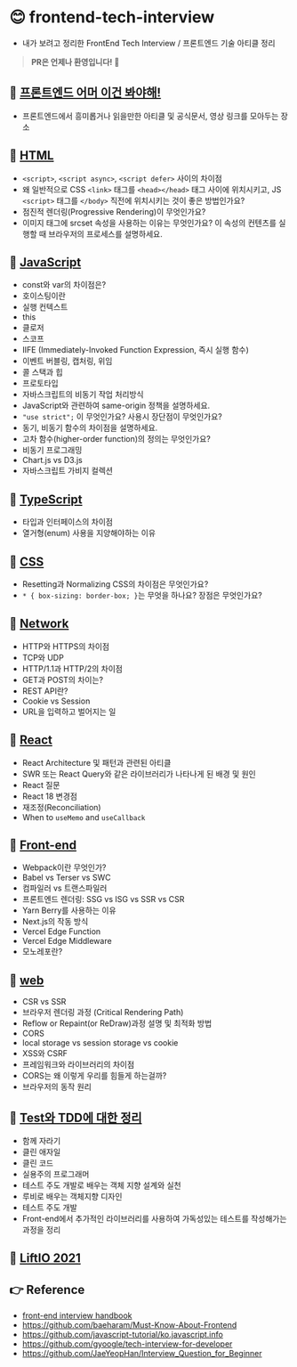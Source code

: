 # 😊 frontend-tech-interview
- 내가 보려고 정리한 FrontEnd Tech Interview / 프론트엔드 기술 아티클 정리

> **PR은 언제나 환영입니다! 🎉**

## 🍭 [프론트엔드 어머 이건 봐야해!](https://saseungmin.github.io/frontend-tech-interview/docs/article)
- 프론트엔드에서 흥미롭거나 읽을만한 아티클 및 공식문서, 영상 링크를 모아두는 장소

## 🍭 [HTML](https://saseungmin.github.io/frontend-tech-interview/docs/html)
- `<script>`, `<script async>`, `<script defer>` 사이의 차이점
- 왜 일반적으로 CSS `<link>` 태그를 `<head></head>` 태그 사이에 위치시키고, JS `<script>` 태그를 `</body>` 직전에 위치시키는 것이 좋은 방법인가요?
- 점진적 렌더링(Progressive Rendering)이 무엇인가요?
- 이미지 태그에 srcset 속성을 사용하는 이유는 무엇인가요? 이 속성의 컨텐츠를 실행할 때 브라우저의 프로세스를 설명하세요.

## 🍭 [JavaScript](https://saseungmin.github.io/frontend-tech-interview/docs/javascript)
- const와 var의 차이점은?
- 호이스팅이란
- 실행 컨텍스트
- this
- 클로저
- 스코프
- IIFE (Immediately-Invoked Function Expression, 즉시 실행 함수)
- 이벤트 버블링, 캡처링, 위임
- 콜 스택과 힙
- 프로토타입
- 자바스크립트의 비동기 작업 처리방식
- JavaScript와 관련하여 same-origin 정책을 설명하세요.
- `"use strict";` 이 무엇인가요? 사용시 장단점이 무엇인가요?
- 동기, 비동기 함수의 차이점을 설명하세요.
- 고차 함수(higher-order function)의 정의는 무엇인가요?
- 비동기 프로그래밍
- Chart.js vs D3.js
- 자바스크립트 가비지 컬렉션

## 🍭 [TypeScript](https://saseungmin.github.io/frontend-tech-interview/docs/typescript)
- 타입과 인터페이스의 차이점
- 열거형(enum) 사용을 지양해야하는 이유

## 🍭 [CSS](https://saseungmin.github.io/frontend-tech-interview/docs/css)
- Resetting과 Normalizing CSS의 차이점은 무엇인가요?
- `* { box-sizing: border-box; }`는 무엇을 하나요? 장점은 무엇인가요?

## 🍭 [Network](https://saseungmin.github.io/frontend-tech-interview/docs/network)
- HTTP와 HTTPS의 차이점
- TCP와 UDP
- HTTP/1.1과 HTTP/2의 차이점
- GET과 POST의 차이는?
- REST API란?
- Cookie vs Session
- URL을 입력하고 벌어지는 일

## 🍭 [React](https://saseungmin.github.io/frontend-tech-interview/docs/react)
- React Architecture 및 패턴과 관련된 아티클
- SWR 또는 React Query와 같은 라이브러리가 나타나게 된 배경 및 원인
- React 질문
- React 18 변경점
- 재조정(Reconciliation)
- When to `useMemo` and `useCallback`

## 🍭 [Front-end](https://saseungmin.github.io/frontend-tech-interview/docs/front-end)
- Webpack이란 무엇인가?
- Babel vs Terser vs SWC
- 컴파일러 vs 트랜스파일러
- 프론트엔드 렌더링: SSG vs ISG vs SSR vs CSR
- Yarn Berry를 사용하는 이유
- Next.js의 작동 방식
- Vercel Edge Function
- Vercel Edge Middleware
- 모노레포란?

## 🍭 [web](https://saseungmin.github.io/frontend-tech-interview/docs/web)
- CSR vs SSR
- 브라우저 렌더링 과정 (Critical Rendering Path)
- Reflow or Repaint(or ReDraw)과정 설명 및 최적화 방법
- CORS
- local storage vs session storage vs cookie
- XSS와 CSRF
- 프레임워크와 라이브러리의 차이점
- CORS는 왜 이렇게 우리를 힘들게 하는걸까?
- 브라우저의 동작 원리

## 🍭 [Test와 TDD에 대한 정리](https://saseungmin.github.io/frontend-tech-interview/docs/TestAndTDD)
- 함께 자라기
- 클린 애자일
- 클린 코드
- 실용주의 프로그래머
- 테스트 주도 개발로 배우는 객체 지향 설계와 실천
- 루비로 배우는 객체지향 디자인
- 테스트 주도 개발
- Front-end에서 추가적인 라이브러리를 사용하여 가독성있는 테스트를 작성해가는 과정을 정리

## 🍭 [LiftIO 2021](https://saseungmin.github.io/frontend-tech-interview/docs/liftIO-2021)


## 👉 Reference
- [front-end interview handbook](https://github.com/yangshun/front-end-interview-handbook)
- https://github.com/baeharam/Must-Know-About-Frontend
- https://github.com/javascript-tutorial/ko.javascript.info
- https://github.com/gyoogle/tech-interview-for-developer
- https://github.com/JaeYeopHan/Interview_Question_for_Beginner
